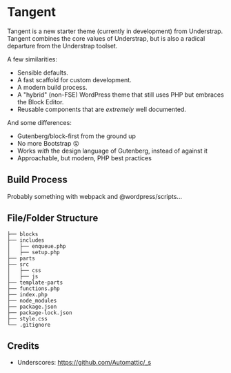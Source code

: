 # Tangent

Tangent is a new starter theme (currently in development) from Understrap. Tangent combines the core values of Understrap, but is also a radical departure from the Understrap toolset.

A few similarities:

- Sensible defaults.
- A fast scaffold for custom development.
- A modern build process.
- A "hybrid" (non-FSE) WordPress theme that still uses PHP but embraces the Block Editor.
- Reusable components that are _extremely_ well documented.

And some differences:

- Gutenberg/block-first from the ground up
- No more Bootstrap 😮 
- Works _with_ the design language of Gutenberg, instead of against it
- Approachable, but modern, PHP best practices

## Build Process

Probably something with webpack and @wordpress/scripts...

## File/Folder Structure

```
├── blocks
├── includes
│   ├── enqueue.php
│   ├── setup.php
├── parts
├── src
│   ├── css
│   ├── js
├── template-parts
├── functions.php
├── index.php
├── node_modules
├── package.json
├── package-lock.json 
├── style.css
└── .gitignore
```

## Credits

- Underscores: https://github.com/Automattic/_s